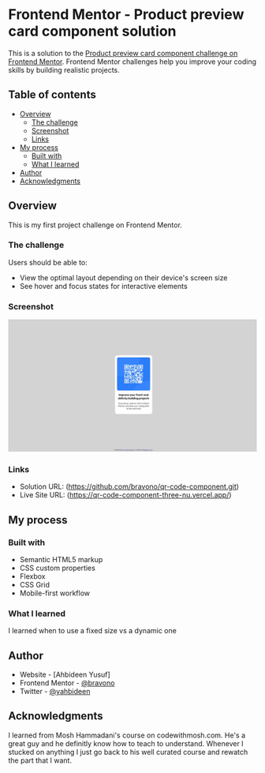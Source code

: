 # Frontend Mentor - Product preview card component solution

This is a solution to the [Product preview card component challenge on Frontend Mentor](https://www.frontendmentor.io/challenges/product-preview-card-component-GO7UmttRfa). Frontend Mentor challenges help you improve your coding skills by building realistic projects.

## Table of contents

- [Overview](#overview)
  - [The challenge](#the-challenge)
  - [Screenshot](#screenshot)
  - [Links](#links)
- [My process](#my-process)
  - [Built with](#built-with)
  - [What I learned](#what-i-learned)
- [Author](#author)
- [Acknowledgments](#acknowledgments)

## Overview

This is my first project challenge on Frontend Mentor.

### The challenge

Users should be able to:

- View the optimal layout depending on their device's screen size
- See hover and focus states for interactive elements

### Screenshot

![](./images/QR_code_component.jpeg)

### Links

- Solution URL: (https://github.com/bravono/qr-code-component.git)
- Live Site URL: (https://qr-code-component-three-nu.vercel.app/)

## My process

### Built with

- Semantic HTML5 markup
- CSS custom properties
- Flexbox
- CSS Grid
- Mobile-first workflow

### What I learned

I learned when to use a fixed size vs a dynamic one

## Author

- Website - [Ahbideen Yusuf]
- Frontend Mentor - [@bravono](https://www.frontendmentor.io/profile/bravono)
- Twitter - [@yahbideen](https://twitter.com/YAhbideen)

## Acknowledgments

I learned from Mosh Hammadani's course on codewithmosh.com. He's a great guy and
he definitly know how to teach to understand. Whenever I stucked on anything I just
go back to his well curated course and rewatch the part that I want.
